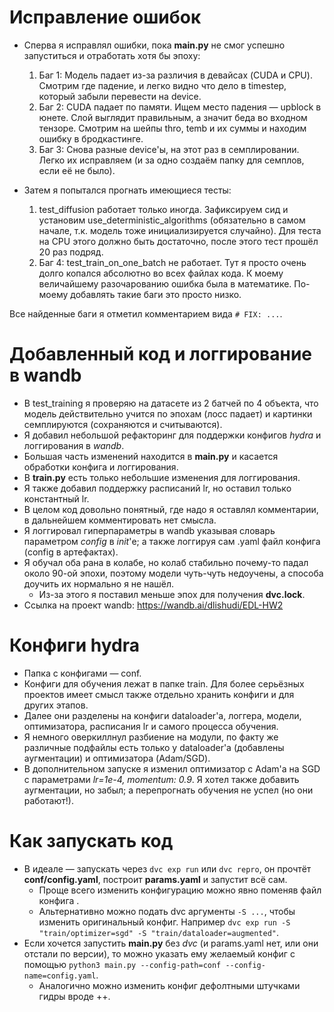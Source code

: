 # Исправление ошибок
* Сперва я исправлял ошибки, пока **main.py** не смог успешно запуститься и отработать хотя бы эпоху:
  1. Баг 1: Модель падает из-за различия в девайсах (CUDA и CPU). Смотрим где падение, и легко видно что дело в timestep, который забыли перевести на device.
  2. Баг 2: CUDA падает по памяти. Ищем место падения — upblock в юнете. Слой выглядит правильным, а значит беда во входном тензоре. Смотрим на шейпы thro, temb и их суммы и находим ошибку в бродкастинге. 
  3. Баг 3: Снова разные device'ы, на этот раз в семплировании. Легко их исправляем (и за одно создаём папку для семплов, если её не было).

* Затем я попытался прогнать имеющиеся тесты:
  1. test_diffusion работает только иногда. Зафиксируем сид и установим use_deterministic_algorithms (обязательно в самом начале, т.к. модель тоже инициализируется случайно). Для теста на CPU этого должно быть достаточно, после этого тест прошёл 20 раз подряд.
  2. Баг 4: test_train_on_one_batch не работает. Тут я просто очень долго копался абсолютно во всех файлах кода. К моему величайшему разочарованию ошибка была в математике. По-моему добавлять такие баги это просто низко.

Все найденные баги я отметил комментарием вида `# FIX: ...`.


# Добавленный код и логгирование в wandb
* В test_training я проверяю на датасете из 2 батчей по 4 объекта, что модель действительно учится по эпохам (лосс падает) и картинки семплируются (сохраняются и считываются).
* Я добавил небольшой рефакторинг для поддержки конфигов *hydra* и логгирования в *wandb*. 
* Большая часть изменений находится в **main.py** и касается обработки конфига и логгирования.
* В **train.py** есть только небольшие изменения для логгирования. 
* Я также добавил поддержку расписаний lr, но оставил только константный lr. 
* В целом код довольно понятный, где надо я оставлял комментарии, в дальнейшем комментировать нет смысла.
* Я логгировал гиперпараметры в wandb указывая словарь параметром *config* в *init*'е; а также логгируя сам .yaml файл конфига (config в артефактах).
* Я обучал оба рана в колабе, но колаб стабильно почему-то падал около 90-ой эпохи, поэтому модели чуть-чуть недоучены, а способа доучить их нормально я не нашёл.
  * Из-за этого я поставил меньше эпох для получения **dvc.lock**.
* Ссылка на проект wandb: https://wandb.ai/dlishudi/EDL-HW2

# Конфиги hydra
* Папка с конфигами — conf.
* Конфиги для обучения лежат в папке train. Для более серьёзных проектов имеет смысл также отдельно хранить конфиги и для других этапов.
* Далее они разделены на конфиги dataloader'а, логгера, модели, оптимизатора, расписания lr и самого процесса обучения.
* Я немного оверкиллнул разбиение на модули, по факту же различные подфайлы есть только у dataloader'а (добавлены аугментации) и оптимизатора (Adam/SGD).
* В дополнительном запуске я изменил оптимизатор с Adam'а на SGD с параметрами *lr=1e-4, momentum: 0.9*. Я хотел также добавить аугментации, но забыл; а перепрогнать обучения не успел (но они работают!).

# Как запускать код
* В идеале — запускать через `dvc exp run` или `dvc repro`, он прочтёт **conf/config.yaml**, построит **params.yaml** и запустит всё сам.
  * Проще всего изменить конфигурацию можно явно поменяв файл конфига .
  * Альтернативно можно подать dvc аргументы `-S ...`, чтобы изменить оригинальный конфиг. Например `dvc exp run -S "train/optimizer=sgd" -S "train/dataloader=augmented"`.
* Если хочется запустить **main.py** без *dvc* (и params.yaml нет, или они отстали по версии), то можно указать ему желаемый конфиг с помощью `python3 main.py --config-path=conf --config-name=config.yaml`.
  * Аналогично можно изменить конфиг дефолтными штучками гидры вроде ++.
